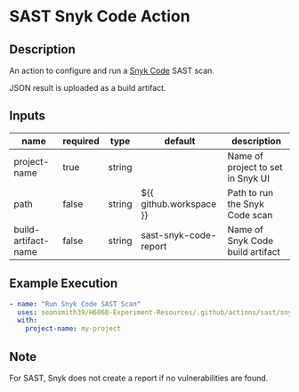 # SAST Snyk Code Action

## Description

An action to configure and run a [Snyk Code](https://snyk.io/product/snyk-code/) SAST scan.

JSON result is uploaded as a build artifact.

## Inputs

| name                | required | type   | default                 | description                       |
| ------------------- | -------- | ------ | ----------------------- | --------------------------------- |
| project-name        | true     | string |                         | Name of project to set in Snyk UI |
| path                | false    | string | ${{ github.workspace }} | Path to run the Snyk Code scan    |
| build-artifact-name | false    | string | sast-snyk-code-report   | Name of Snyk Code build artifact  |

## Example Execution

```yaml
- name: "Run Snyk Code SAST Scan"
  uses: seansmith39/H6060-Experiment-Resources/.github/actions/sast/snyk-code
  with:
    project-name: my-project
```

## Note

For SAST, Snyk does not create a report if no vulnerabilities are found.
